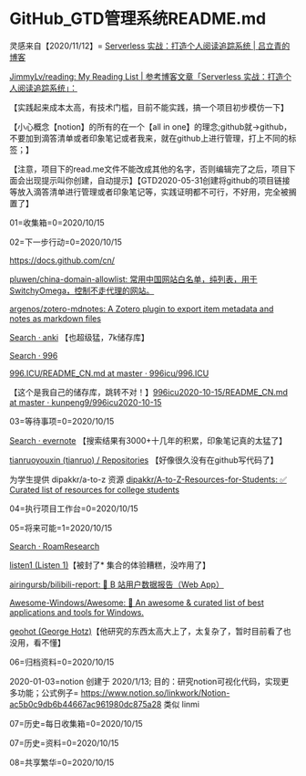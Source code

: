 # GitHub_GTD管理系统README.md 

灵感来自【2020/11/12】=
[Serverless 实战：打造个人阅读追踪系统 | 吕立青的博客](https://blog.jimmylv.info/2017-06-30-serverless-in-action-build-personal-reading-statistics-system/)

[JimmyLv/reading: My Reading List | 参考博客文章「Serverless 实战：打造个人阅读追踪系统」：](https://github.com/JimmyLv/reading)

【实践起来成本太高，有技术门槛，目前不能实践，搞一个项目初步模仿一下】

【小心概念【notion】的所有的在一个【all in one】的理念;github就→github，不要加到滴答清单或者印象笔记或者我来，就在github上进行管理，打上不同的标签；】

【注意，项目下的read.me文件不能改成其他的名字，否则编辑完了之后，项目下面会出现提示叫你创建，自动提示】【GTD2020-05-31创建将github的项目链接等放入滴答清单进行管理或者印象笔记等，实践证明都不可行，不好用，完全被搁置了】



01=收集箱=0=2020/10/15

02=下一步行动=0=2020/10/15

https://docs.github.com/cn/

[pluwen/china-domain-allowlist: 常用中国网站白名单，纯列表，用于 SwitchyOmega，控制不走代理的网站。](https://github.com/pluwen/china-domain-allowlist)

[argenos/zotero-mdnotes: A Zotero plugin to export item metadata and notes as markdown files](https://github.com/argenos/zotero-mdnotes)

[Search · anki](https://github.com/search?q=anki) 【也超级猛，7k储存库】

[Search · 996](https://github.com/search?q=996) 

[996.ICU/README_CN.md at master · 996icu/996.ICU](https://github.com/996icu/996.ICU/blob/master/README_CN.md)

【这个是我自己的储存库，跳转不对！】[996icu2020-10-15/README_CN.md at master · kunpeng9/996icu2020-10-15](https://github.com/kunpeng9/996icu2020-10-15/blob/master/README_CN.md)

03=等待事项=0=2020/10/15

[Search · evernote](https://github.com/search?q=evernote) 【搜索结果有3000+十几年的积累，印象笔记真的太猛了】

[tianruoyouxin (tianruo) / Repositories](https://github.com/tianruoyouxin?tab=repositories)   【好像很久没有在github写代码了】

为学生提供 dipakkr/a-to-z 资源 [dipakkr/A-to-Z-Resources-for-Students: ✅ Curated list of resources for college students](https://github.com/dipakkr/A-to-Z-Resources-for-Students)

04=执行项目工作台=0=2020/10/15

05=将来可能=1=2020/10/15

[Search · RoamResearch](https://github.com/search?q=RoamResearch)

[listen1 (Listen 1)](https://github.com/listen1)【被封了* 集合的体验糟糕，没咋用了】

[airingursb/bilibili-report: 🎈 B 站用户数据报告（Web App）](https://github.com/airingursb/bilibili-report)

[Awesome-Windows/Awesome: 🎉 An awesome & curated list of best applications and tools for Windows.](https://github.com/Awesome-Windows/Awesome)

[geohot (George Hotz)](https://github.com/geohot)【他研究的东西太高大上了，太复杂了，暂时目前看了也没用，看不懂】

06=归档资料=0=2020/10/15

2020-01-03=notion
创建于 2020/1/13; 目的：研究notion可视化代码，实现更多功能；公式例子=
 https://www.notion.so/linkwork/Notion-ac5b0c9db6b44667ac961980dc875a28 类似 linmi

07=历史=每日收集箱=0=2020/10/15

07=历史=资料=0=2020/10/15

08=共享繁华=0=2020/10/15

